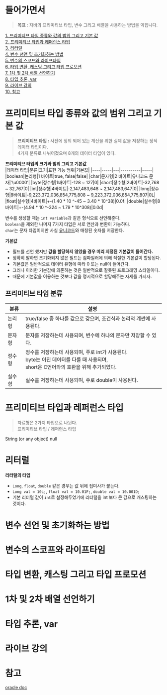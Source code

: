 # 들어가면서 
> **목표 :** 자바의 프리미티브 타입, 변수 그리고 배열을 사용하는 방법을 익힙니다.

[1. 프리미티브 타입 종류와 값의 범위 그리고 기본 값](#프리미티브-타입-종류와-값의-범위-그리고-기본-값)   
[2. 프리미티브 타입과 레퍼런스 타입](#프리미티브-타입과-레퍼런스-타입)   
[3. 리터럴](#리터럴)   
[4. 변수 선언 및 초기화하는 방법](#변수-선언-및-초기화하는-방법)   
[5. 변수의 스코프와 라이프타임](#변수의-스코프와-라이프타임)   
[6. 타입 변환, 캐스팅 그리고 타입 프로모션](#타입-변환-캐스팅-그리고-타입-프로모션)   
[7. 1차 및 2차 배열 선언하기](#1차-및-2차-배열-선언하기)   
[8. 타입 추론, var](#타입-추론-var)  
[9. 라이브 강의](#라이브-강의)   
[10. 참고](#참고)   

# 프리미티브 타입 종류와 값의 범위 그리고 기본 값
> **프리미티브 타입 :** 사전에 정의 되어 있는 계산을 위한 실제 값을 저장하는 정적 데이터 타입이다.       
> 4가지 분류로 나뉘어졌으며 8개의 데이터 타입이 있다.  
     
**프리미티브 타입의 크기와 범위 그리고 기본값**    
|데이터 타입|분류|크기|표현 가능 범위|기본값|
|----|-----|---|----------|-----|
|boolean|논리형|1 바이트|true, false|false|
|char|문자형|2 바이트|유니코드 문자|'\u0000'|
|byte|정수형|1바이트|-128 ~ 127|0|
|short|정수형|2바이트|-32,768 ~ 32,767|0|
|int|정수형|4바이트|-2,147,483,648 ~ 2,147,483,647|0|
|long|정수형|8바이트|-9,223,372,036,854,775,808 ~ 9,223,372,036,854,775,807|0L|
|float|실수형|4바이트|+-(1.40 * 10 ^-45 ~ 3.40 * 10^38)|0.0f|
|double|실수형|8바이트|+-(4.94 * 10 ^-324 ~ 1.79 * 10^308)|0.0d|
       
변수를 생성할 때는 `int variable`과 같은 형식으로 선언해준다.       
`boolean`을 제외한 나머지 7가지 타입은 서로 연산과 변환이 가능하다.    
`char`는 문자 타입이지만 사실 [유니코드](https://ko.wikipedia.org/wiki/%EC%9C%A0%EB%8B%88%EC%BD%94%EB%93%9C)와 매칭된 숫자를 저장한다.     
     
**기본값**
* 필드를 선언 했지만 **값을 할당하지 않았을 경우 미리 지정된 기본값이 들어간다.**      
* 정확히 말하면 초기화되지 않은 필드는 컴파일러에 의해 적절한 기본값이 할당된다.       
* 기본값은 일반적으로 데이터 유형에 따라 0 또는 null이 들어간다.           
* 그러나 이러한 기본값에 의존하는 것은 일반적으로 잘못된 프로그래밍 스타일이다.
* 때문에 기본값을 이용하는 것보다 값을 명시적으로 할당해주는 자세를 가지자.     
   
## 프리미티브 타입 분류           
|분류|설명|
|--|--|
|논리형|true/false 중 하나를 값으로 갖으며, 조건식과 논리적 계싼에 사용된다.|   
|문자형|문자를 저장하는데 사용되며, 변수에 하나의 문자만 저장할 수 있다.|    
|정수형|정수를 저장하는데 사용되며, 주로 int가 사용된다.<br>byte는 이진 데이터를 다룰 때 사용되며,<br>short은 C언어와의 호환을 위해 추가되었다.|    
|실수형|실수를 저장하는데 사용되며, 주로 double이 사용된다.|   




   

# 프리미티브 타입과 레퍼런스 타입
> 자료형은 2가지 타입으로 나뉜다.   
> 프리미티브 타입 / 레퍼런스 타입      

String (or any object)  	null


# 리터럴

**리터럴의 타입**
* `Long`, `float`, `double` 같은 경우는 값 뒤에 접미사가 붙는다.
* `Long val = 10L;`, `float val = 10.01F;`, `double val = 10.001D;`
* 기본 리터럴 값이 `int`로 설정해두었기에 리터럴을 int 보다 큰 값으로 캐스팅하는 것이다.   



# 변수 선언 및 초기화하는 방법
# 변수의 스코프와 라이프타임
# 타입 변환, 캐스팅 그리고 타입 프로모션
# 1차 및 2차 배열 선언하기
# 타입 추론, var
# 라이브 강의
# 참고 
[oracle doc](https://docs.oracle.com/javase/tutorial/java/nutsandbolts/datatypes.html)
